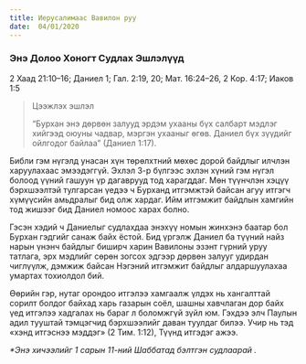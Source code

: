 ```yaml
---
title: Иерусалимаас Вавилон руу
date:  04/01/2020
---
```


### Энэ Долоо Хоногт Судлах Эшлэлүүд
2 Хаад 21:10–16; Даниел 1; Гал. 2:19, 20; Мат. 16:24–26, 2 Кор. 4:17; Иаков 1:5

> <p>Цээжлэх эшлэл</p>
> “Бурхан энэ дөрвөн залууд эрдэм ухааны бүх салбарт мэдлэг хийгээд оюуны чадвар, мэргэн ухааныг өгөв. Даниел бүх зүүдийг ойлгодог байлаа” (Даниел 1:17).

Библи гэм нүгэлд унасан хүн төрөлхтний мөхөс дорой байдлыг илчлэн харуулахаас эмээдэггүй. Эхлэл 3-р бүлгээс эхлэн хүний гэм нүгэл болоод үүний гашуун үр дагаврууд тод харагддаг. Мөн түүнчлэн хэцүү бэрхшээлтэй тулгарсан үедээ ч Бурханд итгэмжтэй байсан агуу итгэгч хүмүүсийн амьдралыг бид олж хардаг. Ийм итгэмжит байдлын хамгийн тод жишээг бид Даниел номоос харах болно.

Гэсэн хэдий ч Даниелыг судлахдаа энэхүү номын жинхэнэ баатар бол Бурхан гэдгийг санаж байх ёстой. Бид үргэлж Даниел ба түүний найз нарын үнэнч байдлыг биширч харин Вавилоны эзэнт гүрний уруу татлага, эрх мэдлийг сөрөн зогсох эдгээр дөрвөн залууг удирдан чиглүүлж, дэмжиж байсан Нэгэний итгэмжит байдлыг алдаршуулахаа умартах тохиолдол бий.

Өөрийн гэр, нутаг орондоо итгэлээ хамгаалж үлдэх нь хангалттай сорилт болдог байхад харь газарын соёл, шашны хавчлаган дор байх үед итгэлээ хадгалах нь бараг л боломжгүй зүйл юм. Гэхдээ  элч Паулын адил тууштай тэмцэгчид бэрхшээлийг даван туулдаг билээ. Учир нь тэд «хэнд итгэснээ мэддэг» (2 Тим. 1:12), Түүнд итгэдэг ажээ.

_*Энэ хичээлийг 1 сарын 11-ний  Шаббатад бэлтгэн судлаарай ._
